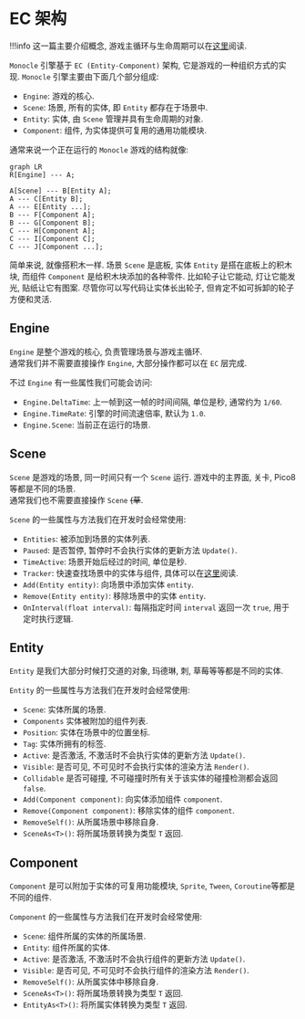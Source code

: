 # EC 架构

!!!info
    这一篇主要介绍概念, 游戏主循环与生命周期可以在[这里](life_cycle.md)阅读.

`Monocle` 引擎基于 `EC (Entity-Component)` 架构, 它是游戏的一种组织方式的实现.
`Monocle` 引擎主要由下面几个部分组成:

* `Engine`: 游戏的核心.
* `Scene`: 场景, 所有的实体, 即 `Entity` 都存在于场景中.
* `Entity`: 实体, 由 `Scene` 管理并具有生命周期的对象.
* `Component`: 组件, 为实体提供可复用的通用功能模块.

通常来说一个正在运行的 `Monocle` 游戏的结构就像:
```mermaid
graph LR
R[Engine] --- A;

A[Scene] --- B[Entity A];
A --- C[Entity B];
A --- E[Entity ...];
B --- F[Component A];
B --- G[Component B];
C --- H[Component A];
C --- I[Component C];
C --- J[Component ...];
```

简单来说, 就像搭积木一样. 场景 `Scene` 是底板, 实体 `Entity` 是搭在底板上的积木块, 而组件 `Component` 是给积木块添加的各种零件. 比如轮子让它能动, 灯让它能发光, 贴纸让它有图案. 尽管你可以写代码让实体长出轮子, 但肯定不如可拆卸的轮子方便和灵活.

## Engine

`Engine` 是整个游戏的核心, 负责管理场景与游戏主循环.            
通常我们并不需要直接操作 `Engine`, 大部分操作都可以在 `EC` 层完成.

不过 `Engine` 有一些属性我们可能会访问:

* `Engine.DeltaTime`: 上一帧到这一帧的时间间隔, 单位是秒, 通常约为 `1/60`.
* `Engine.TimeRate`: 引擎的时间流速倍率, 默认为 `1.0`.
* `Engine.Scene`: 当前正在运行的场景.

## Scene

`Scene` 是游戏的场景, 同一时间只有一个 `Scene` 运行. 游戏中的主界面, 关卡, Pico8 等都是不同的场景.          
通常我们也不需要直接操作 `Scene` <del>(草</del>. 

`Scene` 的一些属性与方法我们在开发时会经常使用:

* `Entities`: 被添加到场景的实体列表.
* `Paused`: 是否暂停, 暂停时不会执行实体的更新方法 `Update()`.
* `TimeActive`: 场景开始后经过的时间, 单位是秒.
* `Tracker`: 快速查找场景中的实体与组件, 具体可以在[这里](../application/tracker.md)阅读.
* `Add(Entity entity)`: 向场景中添加实体 `entity`.
* `Remove(Entity entity)`: 移除场景中的实体 `entity`.
* `OnInterval(float interval)`: 每隔指定时间 `interval` 返回一次 `true`, 用于定时执行逻辑.

## Entity

`Entity` 是我们大部分时候打交道的对象, 玛德琳, 刺, 草莓等等都是不同的实体.

`Entity` 的一些属性与方法我们在开发时会经常使用:

* `Scene`: 实体所属的场景.
* `Components` 实体被附加的组件列表.
* `Position`: 实体在场景中的位置坐标.
* `Tag`: 实体所拥有的标签.
* `Active`: 是否激活, 不激活时不会执行实体的更新方法 `Update()`.
* `Visible`: 是否可见, 不可见时不会执行实体的渲染方法 `Render()`.
* `Collidable` 是否可碰撞, 不可碰撞时所有关于该实体的碰撞检测都会返回 `false`.
* `Add(Component component)`: 向实体添加组件 `component`.
* `Remove(Component component)`: 移除实体的组件 `component`.
* `RemoveSelf()`: 从所属场景中移除自身.
* `SceneAs<T>()`: 将所属场景转换为类型 `T` 返回.

## Component

`Component` 是可以附加于实体的可复用功能模块, `Sprite`, `Tween`, `Coroutine`等都是不同的组件.

`Component` 的一些属性与方法我们在开发时会经常使用:

* `Scene`: 组件所属的实体的所属场景.
* `Entity`: 组件所属的实体.
* `Active`: 是否激活, 不激活时不会执行组件的更新方法 `Update()`.
* `Visible`: 是否可见, 不可见时不会执行组件的渲染方法 `Render()`.
* `RemoveSelf()`: 从所属实体中移除自身.
* `SceneAs<T>()`: 将所属场景转换为类型 `T` 返回.
* `EntityAs<T>()`: 将所属实体转换为类型 `T` 返回.